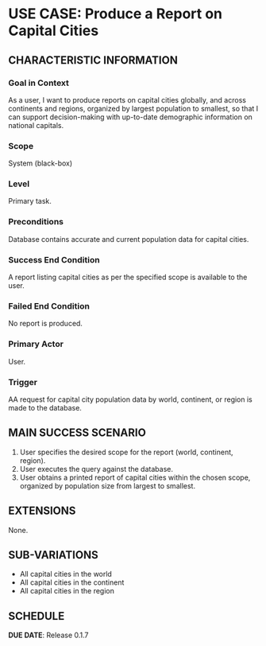 # USE CASE: Produce a Report on Capital Cities

## CHARACTERISTIC INFORMATION

### Goal in Context

As a user, I want to produce reports on capital cities globally, and across continents and regions, organized by largest population to smallest, so that I can support decision-making with up-to-date demographic information on national capitals.

### Scope

System (black-box)

### Level

Primary task.

### Preconditions

Database contains accurate and current population data for capital cities.

### Success End Condition

A report listing capital cities as per the specified scope is available to the user.

### Failed End Condition

No report is produced.

### Primary Actor

User.

### Trigger

AA request for capital city population data by world, continent, or region is made to the database.

## MAIN SUCCESS SCENARIO

1. User specifies the desired scope for the report (world, continent, region).
2. User executes the query against the database.
3. User obtains a printed report of capital cities within the chosen scope, organized by population size from largest to smallest.

## EXTENSIONS

None.

## SUB-VARIATIONS

-   All capital cities in the world
-   All capital cities in the continent
-   All capital cities in the region

## SCHEDULE

**DUE DATE**: Release 0.1.7
